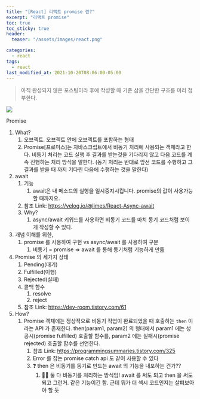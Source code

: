 ```yaml
---
title: "[React] 리액트 promise 란?"
excerpt: "리액트 promise"
toc: true
toc_sticky: true
header:
  teaser: "/assets/images/react.png"

categories:
  - react
tags:
  - react
last_modified_at: 2021-10-20T08:06:00-05:00
---
```


> 아직 완성되지 않은 포스팅이라 후에 작성할 때 기준 삼을 간단한 구조를 미리 첨부한다.

<img src="https://user-images.githubusercontent.com/56385667/138043536-7eba2bef-75eb-48c8-bbd9-6b21dbbf837d.png" />



Promise

1. What?
   1. 오브젝트. 오브젝트 안에 오브젝트를 포함하는 형태
   2. Promise[프로미스]는 자바스크립트에서 비동기 처리에 사용되는 객체라고 한다. 비동기 처리는 코드 실행 후 결과를 받는것을 기다리지 않고 다음 코드를 계속 진행하는 처리 방식을 말한다. (동기 처리는 반대로 앞선 코드를 수행하고 그 결과를 받을 때 까지 기다린 다음에 수행하는 것을 말한다)
2. await
   1. 기능
      1. await은 내 메소드의 실행을 일시중지시킵니다. promise의 값이 사용가능할 때까지요.
   2. 참조
      Link: https://velog.io/@limes/React-Async-await
   3. Why?
      1. async/await 키워드를 사용하면 비동기 코드를 마치 동기 코드처럼 보이게 작성할 수 있다.
3. 개념 이해를 위한,
   1. promise 를 사용하여 구현 vs async/await 를 사용하여 구분
      1. 비동기 = promise => await 를 통해 동기처럼 기능하게 만듦
4. Promise 의 세가지 상태
   1. Pending(대기)
   2. Fulfilled(이행)
   3. Rejected(실패)
   4. 콜백 함수
      1. resolve
      2. reject
   5. 참조
      Link: https://dev-room.tistory.com/61
5. How?
   1. Promise 객체에는 정상적으로 비동기 작업이 완료되었을 때 호출하는 `then` 이라는 API 가 존재한다. then(param1, param2) 의 형태에서 param1 에는 성공시(promise fulfilled) 호출할 함수를, param2 에는 실패시(promise rejected) 호출할 함수를 선언한다.
      1. 참조
         Link: https://programmingsummaries.tistory.com/325
      2. Error 를 잡는 promise catch api 도 같이 사용할 수 있다
      3. ❓ then 은 비동기를 동기로 만드는 await 의 기능을 내포하는 건가??
         1. ✋🏻 둘 다 비동기를 처리하는 방식임! await 를 써도 되고 then 을 써도 되고 그런거. 같은 기능이긴 함. 근데 뭐가 더 섹시 코드인지는 살펴보아야 할 듯
